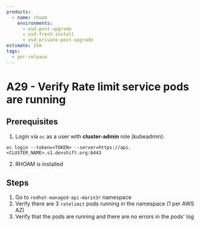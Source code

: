 ```yaml
---
products:
  - name: rhoam
    environments:
      - osd-post-upgrade
      - osd-fresh-install
      - osd-private-post-upgrade
estimate: 15m
tags:
  - per-release
---
```


# A29 - Verify Rate limit service pods are running

## Prerequisites

1. Login via `oc` as a user with **cluster-admin** role (kubeadmin):

```
oc login --token=<TOKEN> --server=https://api.<CLUSTER_NAME>.s1.devshift.org:6443
```

2. RHOAM is installed

## Steps

1. Go to `redhat-managed-api-marin3r` namespace
2. Verify there are 3 `ratelimit` pods running in the namespace (1 per AWS AZ)
3. Verify that the pods are running and there are no errors in the pods' log
